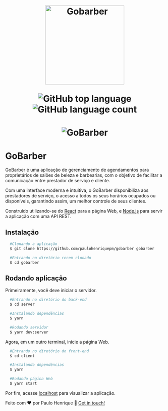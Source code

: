 <h1 align="center">
    <img alt="Gobarber" src="https://ik.imagekit.io/hwyksvj4iv/gobarber_19xmN2BUU.svg" width="250px" />
    <p align="center">
      <img alt="GitHub top language" src="https://img.shields.io/github/languages/top/paulohenriquepm/gobarber">
      <img alt="GitHub language count" src="https://img.shields.io/github/languages/count/paulohenriquepm/gobarber">
    </p>
</h1>

<h1 align="center">
    <img alt="GoBarber" src="https://res.cloudinary.com/paulohenriquepm/image/upload/v1589511769/gobarber-web_lgn8mt.gif" />
</h1>

# GoBarber

  GoBarber é uma aplicação de gerenciamento de agendamentos para proprietários de salões de beleza e barbearias, com o objetivo de facilitar a comunicação entre prestador de serviço e cliente.

  Com uma interface moderna e intuitiva, o GoBarber disponibiliza aos prestadores de serviço, o acesso a todos os seus horários ocupados ou disponíveis, garantindo assim, um melhor controle de seus clientes.

  Construído utilizando-se do [React](https://reactjs.org) para a página Web, e [Node.js](https://nodejs.org/en/) para servir a aplicação com uma API REST.

## Instalação

```bash
  #Clonando a aplicação
  $ git clone https://github.com/paulohenriquepm/gobarber gobarber

  #Entrando no diretório recem clonado
  $ cd gobarber
```

## Rodando aplicação

Primeiramente, você deve iniciar o servidor.

```bash
  #Entrando no diretório do back-end
  $ cd server

  #Instalando dependências
  $ yarn

  #Rodando servidor
  $ yarn dev:server
```

Agora, em um outro terminal, inicie a página Web.

```bash
  #Entrando no diretório do front-end
  $ cd client

  #Instalando dependências
  $ yarn

  #Rodando página Web
  $ yarn start
```

Por fim, acesse [localhost](http://localhost:3000) para visualizar a aplicação.


Feito com ❤ por Paulo Henrique 👋 [Get in touch!](https://github.com/paulohenriquepm)





